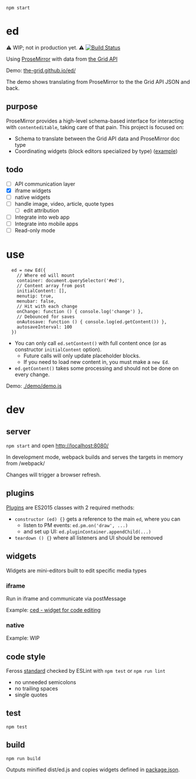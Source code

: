 `npm start`

# ed

:warning: WIP; not in production yet. :warning: [![Build Status](https://travis-ci.org/the-grid/ed.svg?branch=master)](https://travis-ci.org/the-grid/ed)

Using [ProseMirror](http://prosemirror.net/) with data from [the Grid API](http://developer.thegrid.io/)

Demo: [the-grid.github.io/ed/](https://the-grid.github.io/ed/)

The demo shows translating from ProseMirror to the the Grid API JSON and back.

## purpose

ProseMirror provides a high-level schema-based interface for interacting with `contenteditable`, taking care of that pain. This project is focused on:

* Schema to translate between the Grid API data and ProseMirror doc type
* Coordinating widgets (block editors specialized by type) ([example](https://github.com/the-grid/ced))

## todo

* [ ] API communication layer
* [x] iframe widgets
* [ ] native widgets
* [ ] handle image, video, article, quote types
  * [ ] edit attribution
* [ ] Integrate into web app
* [ ] Integrate into mobile apps
* [ ] Read-only mode

# use

```
  ed = new Ed({
    // Where ed will mount
    container: document.querySelector('#ed'),
    // Content array from post
    initialContent: [],
    menutip: true,
    menubar: false,
    // Hit with each change
    onChange: function () { console.log('change') },
    // Debounced for saves
    onAutosave: function () { console.log(ed.getContent()) },
    autosaveInterval: 100
  })  
```

* You can only call `ed.setContent()` with full content once (or as constructor `initialContent` option).
  * Future calls will only update placeholder blocks.
  * If you need to load new content in, you must make a `new Ed`.
* `ed.getContent()` takes some processing and should not be done on every change.

Demo: [./demo/demo.js](./demo/demo.js)

# dev

## server

`npm start` and open [http://localhost:8080/](http://localhost:8080/)

In development mode, webpack builds and serves the targets in memory from /webpack/

Changes will trigger a browser refresh.

## plugins

[Plugins](./src/plugins) are ES2015 classes with 2 required methods:

* `constructor (ed) {}` gets a reference to the main `ed`, where you can
  * listen to PM events: `ed.pm.on('draw', ...)`
  * and set up UI: `ed.pluginContainer.appendChild(...)`
* `teardown () {}` where all listeners and UI should be removed

## widgets

Widgets are mini-editors built to edit specific media types

### iframe

Run in iframe and communicate via postMessage 

Example: [ced - widget for code editing](https://github.com/the-grid/ced)

### native

Example: WIP

## code style

Feross [standard](https://github.com/feross/standard#rules) checked by ESLint with `npm test` or `npm run lint`

* no unneeded semicolons
* no trailing spaces
* single quotes

## test

`npm test`

## build

`npm run build`

Outputs minified dist/ed.js and copies widgets defined in [package.json](./package.json).